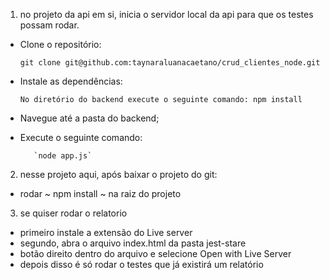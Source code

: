 1. no projeto da api em si, inicia o servidor local da api para que os testes possam rodar.

 - Clone o repositório:

    `git clone git@github.com:taynaraluanacaetano/crud_clientes_node.git `

 - Instale as dependências:

    `No diretório do backend execute o seguinte comando: npm install`

- Navegue até a pasta do backend;
- Execute o seguinte comando:

         `node app.js`


2. nesse projeto aqui, após baixar o projeto do git:

- rodar ~ npm install ~ na raiz do projeto


3. se quiser rodar o relatorio 
- primeiro instale a extensão do Live server
- segundo, abra o arquivo index.html da pasta jest-stare
- botão direito dentro do arquivo e selecione Open with Live Server
- depois disso é só rodar o testes que já existirá um relatório